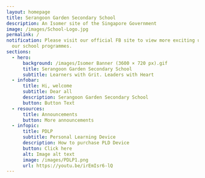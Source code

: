 ```yaml
---
layout: homepage
title: Serangoon Garden Secondary School
description: An Isomer site of the Singapore Government
image: /images/School-Logo.jpg
permalink: /
notification: Please visit our official FB site to view more exciting updates on
  our school programmes.
sections:
  - hero:
      background: /images/Isomer Banner (3600 × 720 px).gif
      title: Serangoon Garden Secondary School
      subtitle: Learners with Grit. Leaders with Heart
  - infobar:
      title: Hi, welcome
      subtitle: Dear all
      description: Serangoon Garden Secondary School
      button: Button Text
  - resources:
      title: Announcements
      button: More announcements
  - infopic:
      title: PDLP
      subtitle: Personal Learning Device
      description: How to purchase PLD Device
      button: Click here
      alt: Image alt text
      image: /images/PDLP1.png
      url: https://youtu.be/irEmIsr6-lQ
---
```

